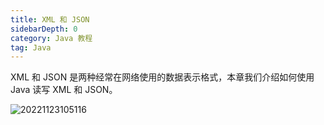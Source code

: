 ```yaml
---
title: XML 和 JSON
sidebarDepth: 0
category: Java 教程
tag: Java
---
```



XML 和 JSON 是两种经常在网络使用的数据表示格式，本章我们介绍如何使用 Java 读写 XML 和 JSON。


![20221123105116](assets/20221123105116.png)


